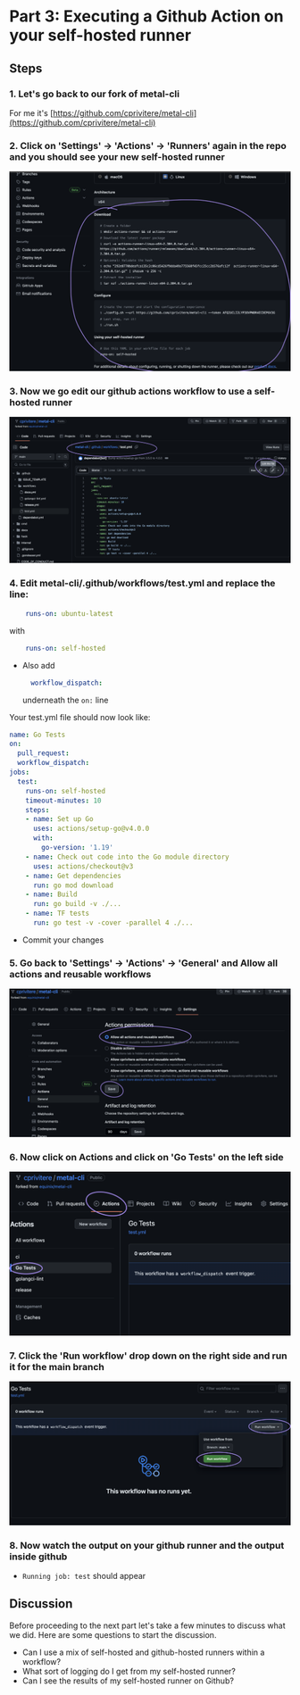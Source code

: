 <!-- See https://squidfunk.github.io/mkdocs-material/reference/ -->
# Part 3: Executing a Github Action on your self-hosted runner

## Steps

### 1. Let's go back to our fork of metal-cli

For me it's [https://github.com/cprivitere/metal-cli](https://github.com/cprivitere/metal-cli)

### 2. Click on 'Settings' -> 'Actions' -> 'Runners' again in the repo and you should see your new self-hosted runner

![Metal CLI Settings Runners Listing Screenshot](../images/metal-cli-settings-runners-listing.png)

### 3. Now we go edit our github actions workflow to use a self-hosted runner

![Metal CLI Github Actions Workflow Edit Screenshot](../images/metal-cli-github-actions-workflow-edit.png)

### 4. Edit metal-cli/.github/workflows/test.yml and replace the line:

  ```yaml
      runs-on: ubuntu-latest
  ```

  with

  ```yaml
      runs-on: self-hosted
  ```

- Also add

  ```yaml
    workflow_dispatch:
  ```

  underneath the `on:` line

Your test.yml file should now look like:

  ```yaml
  name: Go Tests
  on:
    pull_request:
    workflow_dispatch:
  jobs:
    test:
      runs-on: self-hosted
      timeout-minutes: 10
      steps:
      - name: Set up Go
        uses: actions/setup-go@v4.0.0
        with:
          go-version: '1.19'
      - name: Check out code into the Go module directory
        uses: actions/checkout@v3
      - name: Get dependencies
        run: go mod download
      - name: Build
        run: go build -v ./...
      - name: TF tests
        run: go test -v -cover -parallel 4 ./...
  ```

- Commit your changes

### 5. Go back to 'Settings' -> 'Actions' -> 'General' and Allow all actions and reusable workflows

![Metal CLI Settings Actions Allow All Screenshot](../images/metal-cli-settings-actions-allow-all.png)

### 6. Now click on Actions and click on 'Go Tests' on the left side

![Metal CLI Actions Go Tests Screenshot](../images/metal-cli-actions-go-tests.png)

### 7. Click the 'Run workflow' drop down on the right side and run it for the main branch

![Metal CLI Actions Go Tests Run Workflow Screenshot](../images/metal-cli-actions-go-tests-run-workflow.png)

### 8. Now watch the output on your github runner and the output inside github

- `Running job: test` should appear

## Discussion

Before proceeding to the next part let's take a few minutes to discuss what we did. Here are some questions to start the discussion.

- Can I use a mix of self-hosted and github-hosted runners within a workflow?
- What sort of logging do I get from my self-hosted runner?
- Can I see the results of my self-hosted runner on Github?
